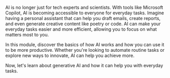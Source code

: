 AI is no longer just for tech experts and scientists. With tools like Microsoft Copilot, AI is becoming accessible to everyone for everyday tasks. Imagine having a personal assistant that can help you draft emails, create reports, and even generate creative content like poetry or code. AI can make your everyday tasks easier and more efficient, allowing you to focus on what matters most to you.

In this module, discover the basics of how AI works and how you can use it to be more productive. Whether you're looking to automate routine tasks or explore new ways to innovate, AI can help you achieve more.

Now, let's  learn about generative AI and how it can help you with everyday tasks.